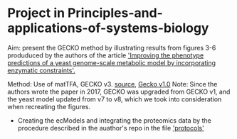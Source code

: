 # Project in Principles-and-applications-of-systems-biology

Aim: present the GECKO method by illustrating results from figures 3-6 produduced by the authors of the article ['Improving the phenotype predictions of a yeast genome-scale metabolic model by incorporating enzymatic constraints'.](https://www.embopress.org/doi/full/10.15252/msb.20167411)

Method: Use of matTFA, GECKO v3. [source](https://github.com/SysBioChalmers/GECKO), [Gecko v1.0](https://github.com/SysBioChalmers/GECKO/releases/tag/v1.0)
Note: Since the authors wrote the paper in 2017, GECKO was upgraded from GECKO v1, and the yeast model updated from v7 to v8, which we took into consideration when recreating the figures.
- Creating the ecModels and integrating the proteomics data by the procedure described in the auathor's repo in the file ['protocols'](https://github.com/SysBioChalmers/GECKO/tree/main/tutorials/full_ecModel)
